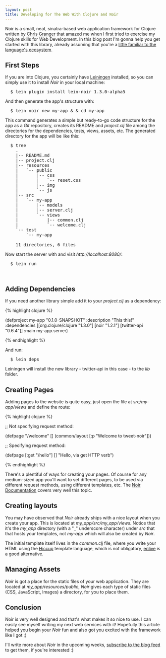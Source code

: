 ```yaml
---
layout: post
title: Developing for The Web With Clojure and Noir
---
```


<span class="drops">N</span>oir is a small, neat, sinatra-based web application framework for Clojure written by [Chris Granger] that amazed me when I first tried to exercise my Clojure skills for Web Development. In this blog post I'm gonna help you get started with this library, already assuming that you're a [little familiar to the language's ecosystem].

First Steps
-----------

If you are into Clojure, you certainly have [Leiningen] installed, so you can simply use it to install _Noir_ in your local machine:

<pre class="terminal">
  $ lein plugin install lein-noir 1.3.0-alpha5
</pre>

And then generate the app's structure with:

<pre class="terminal">
  $ lein noir new my-app &amp; &amp; cd my-app
</pre>

This command generates a simple but ready-to-go code structure for the app as a _Git_ repository, creates its README and _project.clj_ file among the directories for the dependencies, tests, views, assets, etc. The generated directory for the app will be like this:

<pre class="terminal">
  $ tree
    .
    |-- README.md
    |-- project.clj
    |-- resources
    |   `-- public
    |       |-- css
    |       |   `-- reset.css
    |       |-- img
    |       `-- js
    |-- src
    |   `-- my-app
    |       |-- models
    |       |-- server.clj
    |       `-- views
    |           |-- common.clj
    |           `-- welcome.clj
    `-- test
        `-- my-app

    11 directories, 6 files
</pre>

Now start the server with and visit _http://localhost:8080/_:

<pre class="terminal">
  $ lein run
</pre>

<br/>

Adding Dependencies
-------------------

If you need another library simple add it to your _project.clj_ as a dependency:

{% highlight clojure %}

(defproject my-app "0.1.0-SNAPSHOT"
            :description "This  this!"
            :dependencies [[org.clojure/clojure "1.3.0"]
                           [noir "1.2.1"]
                           [twitter-api "0.6.4"]]
            :main my-app.server)

{% endhighlight %}

And run:

<pre class="terminal">
  $ lein deps
</pre>

Leiningen will install the new library - <span class="small_code">twitter-api</span> in this case - to the _lib_ folder.

Creating Pages
------------

Adding pages to the website is quite easy, just open the file at _src/my-app/views_ and define the route:

{% highlight clojure %}

;; Not specifying request method:

(defpage "/welcome" []
         (common/layout
           [:p "Welcome to tweet-noir"]))

;; Specifying request method:

(defpage [:get "/hello"] [] "Hello, via get HTTP verb")

{% endhighlight %}

There's a plentiful of ways for creating your pages. Of course for any medium-sized app you'll want to set different pages, to be used via different request methods, using different templates, etc. The [Noir Documentation] covers very well this topic.

Creating layouts
--------------

You may have observed that _Noir_ already ships with a nice layout when you create your app. This is located at <i>my_app/src/my_app/views</i>. Notice that it's the <i>my_app</i> directory (with a "_" underscore character) under _src_ that that hosts your templates, not <i>my-app</i> which will also be created by _Noir_.

The initial template itself lives in the _common.clj_ file, where you write your HTML using the [Hiccup] template language, which is not obligatory, [enlive] is a good alternative.

Managing Assets
---------------

_Noir_ is got a place for the static files of your web application. They are located at <i>my_app/resources/public</i>, _Noir_ gives each type of static files (CSS, JavaScript, Images) a directory, for you to place them.

Conclusion
----------

Noir is very well designed and that's what makes it so nice to use. I can easily see myself writing my next web services with it! Hopefully this article helped you begin your _Noir_ fun and also got you excited with the framework like I got ;)

I'll write more about _Noir_ in the upcoming weeks, [subscribe to the blog feed] to get them, if you're interested :)

[subscribe to the blog feed]: /atom.xml
[enlive]: https://github.com/cgrand/enlive
[Hiccup]: http://weavejester.github.com/hiccup/
[Noir Documentation]: http://www.webnoir.org/tutorials/routes
[Chris Granger]: http://chris-granger.com/
[Clojars]: http://clojars.org
[little familiar to the language's ecosystem]: /getting-started-with-clojure
[Leiningen]: https://github.com/technomancy/leiningen